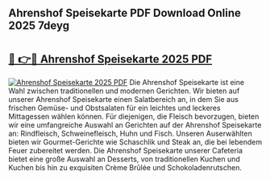 ## Ahrenshof Speisekarte PDF Download Online 2025 7deyg

# <h2><a href="http://gc6rja.nevu.top/?p=Ahrenshof+Speisekarte">🔗 👉🔴 Ahrenshof Speisekarte 2025 PDF</a></h2>

[![Ahrenshof Speisekarte 2025 PDF](https://i.imgur.com/dBaPXMq.png)](http://gc6rja.nevu.top/?p=Ahrenshof+Speisekarte)
Die Ahrenshof Speisekarte ist eine Wahl zwischen traditionellen und modernen Gerichten. Wir bieten auf unserer Ahrenshof Speisekarte einen Salatbereich an, in dem Sie aus frischen Gemüse- und Obstsalaten für ein leichtes und leckeres Mittagessen wählen können. Für diejenigen, die Fleisch bevorzugen, bieten wir eine umfangreiche Auswahl an Gerichten auf der Ahrenshof Speisekarte an: Rindfleisch, Schweinefleisch, Huhn und Fisch. Unseren Auserwählten bieten wir Gourmet-Gerichte wie Schaschlik und Steak an, die bei lebendem Feuer zubereitet werden. Die Ahrenshof Speisekarte unserer Cafeteria bietet eine große Auswahl an Desserts, von traditionellen Kuchen und Kuchen bis hin zu exquisiten Crème Brûlée und Schokoladenrutschen.
